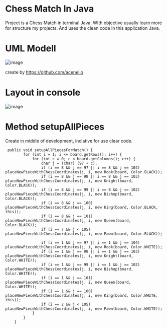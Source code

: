 # Chess Match In Java
Project is a Chess Match in terminal Java. WIth objective usually learn more for structure my projects.  And  uses the clean code in this application Java.

# UML Modell

![image](https://user-images.githubusercontent.com/47900701/219397622-af95c7c1-9663-4045-b0d7-1cf2ec6ebe7d.png)

create by https://github.com/acenelio

# Layout in console

![image](https://user-images.githubusercontent.com/47900701/220191804-da384a3b-2e4a-423e-9c06-660228d6e4b0.png)


# Method setupAllPieces

Create in middle of development, inciative for use clear code.

```
 public void setupAllPiecesForMatch() {
        for (int i = 1; i <= board.getRows(); i++) {
            for (int c = 0; c < board.getColumns(); c++) {
                char j = (char) (97 + c);
                if (i == 8 && j == 97 || i == 8 && j == 104) placeNewPieceWithChessCoordinates(j, i, new Rook(board, Color.BLACK));
                if (i == 8 && j == 98 || i == 8 && j == 103) placeNewPieceWithChessCoordinates(j, i, new Knight(board, Color.BLACK));
                if (i == 8 && j == 99 || i == 8 && j == 102) placeNewPieceWithChessCoordinates(j, i, new Bishop(board, Color.BLACK));
                if (i == 8 && j == 100) placeNewPieceWithChessCoordinates(j, i, new King(board, Color.BLACK, this));
                if (i == 8 && j == 101) placeNewPieceWithChessCoordinates(j, i, new Queen(board, Color.BLACK));
                if (i == 7 && j < 105) placeNewPieceWithChessCoordinates(j, i, new Pawn(board, Color.BLACK));

                if (i == 1 && j == 97 || i == 1 && j == 104) placeNewPieceWithChessCoordinates(j, i, new Rook(board, Color.WHITE));
                if (i == 1 && j == 98 || i == 1 && j == 103) placeNewPieceWithChessCoordinates(j, i, new Knight(board, Color.WHITE));
                if (i == 1 && j == 99 || i == 1 && j == 102) placeNewPieceWithChessCoordinates(j, i, new Bishop(board, Color.WHITE));
                if (i == 1 && j == 101) placeNewPieceWithChessCoordinates(j, i, new Queen(board, Color.WHITE));
                if (i == 1 && j == 100) placeNewPieceWithChessCoordinates(j, i, new King(board, Color.WHITE, this));
                if (i == 2 && j < 105) placeNewPieceWithChessCoordinates(j, i, new Pawn(board, Color.WHITE));
            }
        }
    }
```

